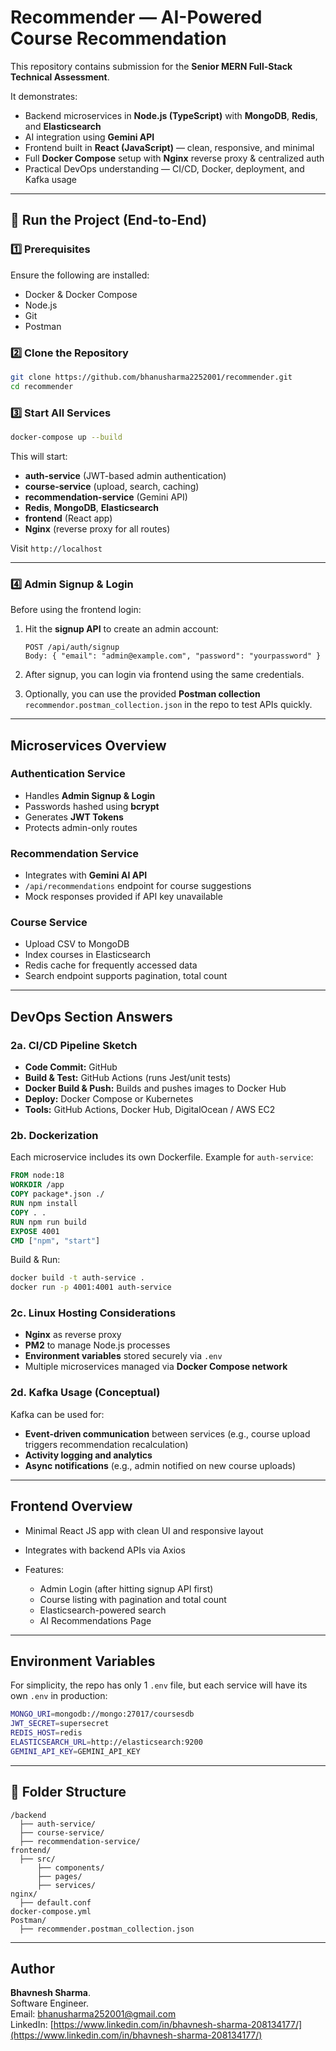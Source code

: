 #  Recommender — AI-Powered Course Recommendation

This repository contains submission for the **Senior MERN Full-Stack Technical Assessment**.

It demonstrates:

- Backend microservices in **Node.js (TypeScript)** with **MongoDB**, **Redis**, and **Elasticsearch**
- AI integration using **Gemini API**
- Frontend built in **React (JavaScript)** — clean, responsive, and minimal
- Full **Docker Compose** setup with **Nginx** reverse proxy & centralized auth
- Practical DevOps understanding — CI/CD, Docker, deployment, and Kafka usage

---

## 🚀 Run the Project (End-to-End)

### 1️⃣ Prerequisites

Ensure the following are installed:

- Docker & Docker Compose
- Node.js
- Git
- Postman

### 2️⃣ Clone the Repository

```bash
git clone https://github.com/bhanusharma2252001/recommender.git
cd recommender
```

### 3️⃣ Start All Services

```bash
docker-compose up --build
```

This will start:

- **auth-service** (JWT-based admin authentication)
- **course-service** (upload, search, caching)
- **recommendation-service** (Gemini API)
- **Redis**, **MongoDB**, **Elasticsearch**
- **frontend** (React app)
- **Nginx** (reverse proxy for all routes)

Visit `http://localhost`

---

### 4️⃣ Admin Signup & Login

Before using the frontend login:

1. Hit the **signup API** to create an admin account:

   ```
   POST /api/auth/signup
   Body: { "email": "admin@example.com", "password": "yourpassword" }
   ```

2. After signup, you can login via frontend using the same credentials.
3. Optionally, you can use the provided **Postman collection** `recommendor.postman_collection.json` in the repo to test APIs quickly.

---

## Microservices Overview

### Authentication Service

- Handles **Admin Signup & Login**
- Passwords hashed using **bcrypt**
- Generates **JWT Tokens**
- Protects admin-only routes

###  Recommendation Service

- Integrates with **Gemini AI API**
- `/api/recommendations` endpoint for course suggestions
- Mock responses provided if API key unavailable

###  Course Service

- Upload CSV to MongoDB
- Index courses in Elasticsearch
- Redis cache for frequently accessed data
- Search endpoint supports pagination, total count

---

##  DevOps Section Answers

### **2a. CI/CD Pipeline Sketch**

- **Code Commit:** GitHub
- **Build & Test:** GitHub Actions (runs Jest/unit tests)
- **Docker Build & Push:** Builds and pushes images to Docker Hub
- **Deploy:** Docker Compose or Kubernetes
- **Tools:** GitHub Actions, Docker Hub, DigitalOcean / AWS EC2

### **2b. Dockerization**

Each microservice includes its own Dockerfile. Example for `auth-service`:

```Dockerfile
FROM node:18
WORKDIR /app
COPY package*.json ./
RUN npm install
COPY . .
RUN npm run build
EXPOSE 4001
CMD ["npm", "start"]
```

Build & Run:

```bash
docker build -t auth-service .
docker run -p 4001:4001 auth-service
```

### **2c. Linux Hosting Considerations**

- **Nginx** as reverse proxy
- **PM2** to manage Node.js processes
- **Environment variables** stored securely via `.env`
- Multiple microservices managed via **Docker Compose network**

### **2d. Kafka Usage (Conceptual)**

Kafka can be used for:

- **Event-driven communication** between services (e.g., course upload triggers recommendation recalculation)
- **Activity logging and analytics**
- **Async notifications** (e.g., admin notified on new course uploads)

---

## Frontend Overview

- Minimal React JS app with clean UI and responsive layout
- Integrates with backend APIs via Axios
- Features:

  - Admin Login (after hitting signup API first)
  - Course listing with pagination and total count
  - Elasticsearch-powered search
  - AI Recommendations Page

---

##  Environment Variables

For simplicity, the repo has only 1 `.env` file, but each service will have its own `.env` in production:

```bash
MONGO_URI=mongodb://mongo:27017/coursesdb
JWT_SECRET=supersecret
REDIS_HOST=redis
ELASTICSEARCH_URL=http://elasticsearch:9200
GEMINI_API_KEY=GEMINI_API_KEY
```

---

## 📂 Folder Structure

```
/backend
  ├── auth-service/
  ├── course-service/
  ├── recommendation-service/
frontend/
  ├── src/
      ├── components/
      ├── pages/
      ├── services/
nginx/
  ├── default.conf
docker-compose.yml
Postman/
  ├── recommender.postman_collection.json
```

---

## Author

**Bhavnesh Sharma**.<br />
Software Engineer.<br />
 Email: [bhanusharma252001@gmail.com](mailto:bhanusharma252001@gmail.com)
<br />LinkedIn: [https://www.linkedin.com/in/bhavnesh-sharma-208134177/](https://www.linkedin.com/in/bhavnesh-sharma-208134177/)
